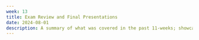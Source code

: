 ```yaml
---
week: 13
title: Exam Review and Final Presentations
date: 2024-08-01
description: A summary of what was covered in the past 11-weeks; showcasing the best web application projects developed in this course.
---
```

